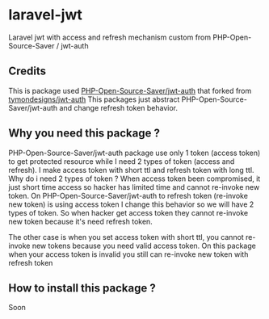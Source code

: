 # laravel-jwt
Laravel jwt with access and refresh mechanism custom from PHP-Open-Source-Saver / jwt-auth

## Credits
This is package used [PHP-Open-Source-Saver/jwt-auth](https://github.com/PHP-Open-Source-Saver/jwt-auth) that forked from [tymondesigns/jwt-auth](https://github.com/tymondesigns/jwt-auth)
This packages just abstract PHP-Open-Source-Saver/jwt-auth and change refresh token behavior. 

## Why you need this package ?
PHP-Open-Source-Saver/jwt-auth package use only 1 token (access token) to get protected resource while I need 2 types of token (access and refresh).
I make access token with short ttl and refresh token with long ttl.
Why do i need 2 types of token ?
When access token been compromised, it just short time access so hacker has limited time and cannot re-invoke new token.
On PHP-Open-Source-Saver/jwt-auth to refresh token (re-invoke new token) is using access token
I change this behavior so we will have 2 types of token.
So when hacker get access token they cannot re-invoke new token because it's need refresh token.

The other case is when you set access token with short ttl, you cannot re-invoke new tokens because you need valid access token.
On this package when your access token is invalid you still can re-invoke new token with refresh token

## How to install this package ?
Soon

